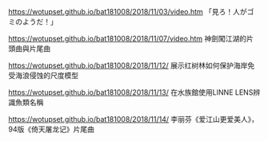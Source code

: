 https://wotupset.github.io/bat181008/2018/11/03/video.htm 
「見ろ！人がゴミのようだ！」

https://wotupset.github.io/bat181008/2018/11/07/video.htm
神劍闖江湖的片頭曲與片尾曲

https://wotupset.github.io/bat181008/2018/11/12/
展示红树林如何保护海岸免受海浪侵蚀的尺度模型

https://wotupset.github.io/bat181008/2018/11/13/
在水族館使用LINNE LENS辨識魚類名稱

https://wotupset.github.io/bat181008/2018/11/14/
李丽芬《爱江山更爱美人》，94版《倚天屠龙记》片尾曲
